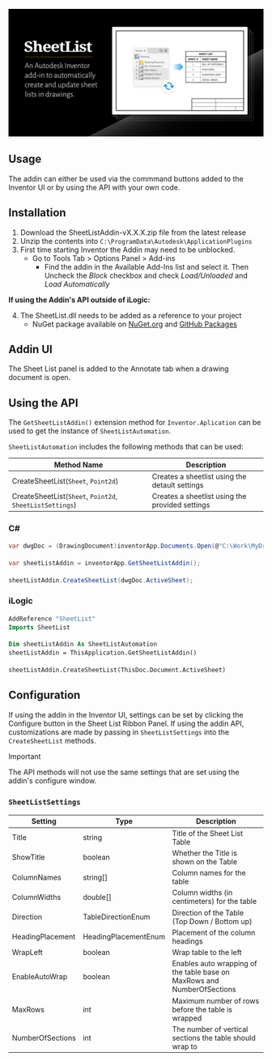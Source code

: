 ![open-graph-preview-img](https://raw.githubusercontent.com/bretleasure/SheetList/82c43b4a4916f0fe861f9885fe8dba133a491d8a/img/open-graph-preview-img.png)

## Usage

The addin can either be used via the commmand buttons added to the Inventor UI or by using the API with your own code. 

## Installation

1. Download the SheetListAddin-vX.X.X.zip file from the latest release
2. Unzip the contents into `C:\ProgramData\Autodesk\ApplicationPlugins`
3. First time starting Inventor the Addin may need to be unblocked.
   * Go to Tools Tab > Options Panel > Add-ins
     * Find the addin in the Available Add-Ins list and select it. Then Uncheck the *Block* checkbox and check *Load/Unloaded* and *Load Automatically*

**If using the Addin's API outside of iLogic:**

4. The SheetList.dll needs to be added as a reference to your project
    * NuGet package available on [NuGet.org](https://www.nuget.org/packages/SheetList) and [GitHub Packages](https://github.com/bretleasure/SheetList/pkgs/nuget/SheetList)

## Addin UI

The Sheet List panel is added to the Annotate tab when a drawing document is open.

## Using the API

The `GetSheetListAddin()` extension method for `Inventor.Aplication` can be used to get the instance of `SheetListAutomation`.

`SheetListAutomation` includes the following methods that can be used:

| Method Name | Description |
| - | --- |
| CreateSheetList(`Sheet`, `Point2d`) | Creates a sheetlist using the detault settings |
| CreateSheetList(`Sheet`, `Point2d`, `SheetListSettings`) | Creates a sheetlist using the provided settings |

### C#
```csharp
var dwgDoc = (DrawingDocument)inventorApp.Documents.Open(@"C:\Work\MyDrawing.idw");

var sheetListAddin = inventorApp.GetSheetListAddin();

sheetListAddin.CreateSheetList(dwgDoc.ActiveSheet);
```

### iLogic
```vb
AddReference "SheetList"
Imports SheetList

Dim sheetListAddin As SheetListAutomation
sheetListAddin = ThisApplication.GetSheetListAddin()

sheetListAddin.CreateSheetList(ThisDoc.Document.ActiveSheet)
```

## Configuration

If using the addin in the Inventor UI, settings can be set by clicking the Configure button in the Sheet List Ribbon Panel. If using the addin API, customizations are made by passing in `SheetListSettings` into the `CreateSheetList` methods.


> [!IMPORTANT]
> The API methods will not use the same settings that are set using the addin's configure window.


### `SheetListSettings`

| Setting | Type | Description |
| - | --- | --- |
| Title | string | Title of the Sheet List Table |
| ShowTitle | boolean | Whether the Title is shown on the Table |
| ColumnNames | string[] | Column names for the table |
| ColumnWidths | double[] | Column widths (in centimeters) for the table |
| Direction | TableDirectionEnum | Direction of the Table (Top Down / Bottom up) |
| HeadingPlacement | HeadingPlacementEnum | Placement of the column headings |
| WrapLeft | boolean | Wrap table to the left |
| EnableAutoWrap | boolean | Enables auto wrapping of the table base on MaxRows and NumberOfSections |
| MaxRows | int | Maximum number of rows before the table is wrapped |
| NumberOfSections | int | The number of vertical sections the table should wrap to |
